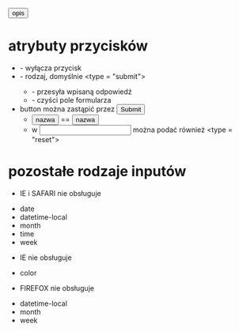  <button atributes>opis</button>
 
 # atrybuty przycisków
 - <disabled> - wyłącza przycisk
 - <type> - rodzaj, domyślnie <type = "submit">
    - <submit> - przesyła wpisaną odpowiedź
    - <reset> - czyści pole formularza
 - button można zastąpić przez <input type = "submit">
    - <button type = "submit">nazwa</button> == <input type = "submit" value = "nazwa">
    - w <input> można podać również <type = "reset">
 
 # pozostałe rodzaje inputów
 - IE i SAFARI nie obsługuje
  * date
  * datetime-local
  * month
  * time
  * week
 - IE nie obsługuje
  * color
 - FIREFOX nie obsługuje
  * datetime-local
  * month
  * week